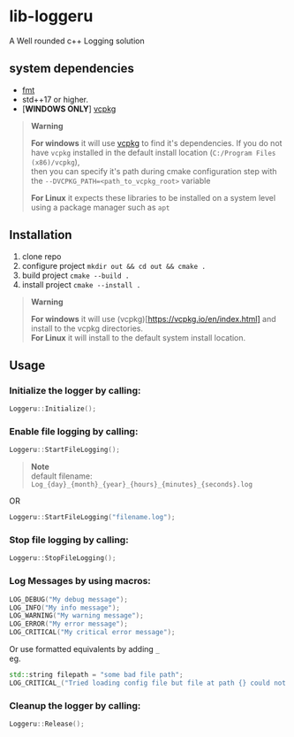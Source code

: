 # lib-loggeru
A Well rounded c++ Logging solution

## system dependencies
- [fmt](https://github.com/fmtlib/fmt)
- std++17 or higher. 
- [**WINDOWS ONLY**] [vcpkg](https://vcpkg.io/en/index.html)

> **Warning**
> 
> **For windows** it will use [vcpkg](https://vcpkg.io/en/index.html) to find it's dependencies. 
> If you do not have `vcpkg` installed in the default install location (`C:/Program Files (x86)/vcpkg`), <br>
> then you can specify it's path during cmake configuration step with the `--DVCPKG_PATH=<path_to_vcpkg_root>` variable
> 
> **For Linux** it expects these libraries to be installed on a system level using a package manager such as `apt`

## Installation
1. clone repo
2. configure project `mkdir out && cd out && cmake .`
3. build project `cmake --build .`
5. install project `cmake --install .`

> **Warning**
> 
> **For windows** it will use (vcpkg)[https://vcpkg.io/en/index.html] and install to the vcpkg directories. <br>
> **For Linux** it will install to the default system install location.

## Usage
### Initialize the logger by calling:
```cpp
Loggeru::Initialize();
```

### Enable file logging by calling:
```cpp
Loggeru::StartFileLogging();
```
> **Note** <br>
> default filename: `Log_{day}_{month}_{year}_{hours}_{minutes}_{seconds}.log`

OR 
```cpp
Loggeru::StartFileLogging("filename.log");
```

### Stop file logging by calling:
```cpp
Loggeru::StopFileLogging();
```

### Log Messages by using macros:
```cpp
LOG_DEBUG("My debug message");
LOG_INFO("My info message");
LOG_WARNING("My warning message");
LOG_ERROR("My error message");
LOG_CRITICAL("My critical error message");
```

Or use formatted equivalents by adding `_`<br>
eg. 
```cpp
std::string filepath = "some bad file path";
LOG_CRITICAL_("Tried loading config file but file at path {} could not be found", filepath);
```

### Cleanup the logger by calling:
```cpp
Loggeru::Release();
```
